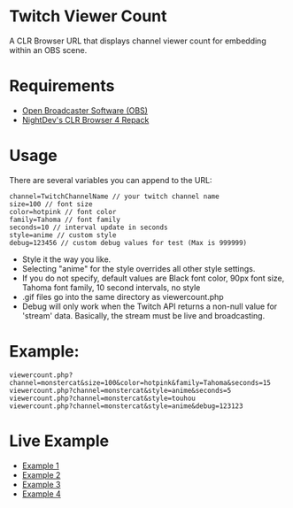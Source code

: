 # Twitch Viewer Count
A CLR Browser URL that displays channel viewer count for embedding within an OBS scene.

# Requirements
- [Open Broadcaster Software (OBS)](https://obsproject.com/)
- [NightDev's CLR Browser 4 Repack](http://cdn.nightdev.com/clrbrowser4_repack.zip)

# Usage

There are several variables you can append to the URL:
```
channel=TwitchChannelName // your twitch channel name
size=100 // font size
color=hotpink // font color
family=Tahoma // font family
seconds=10 // interval update in seconds
style=anime // custom style
debug=123456 // custom debug values for test (Max is 999999)
```
- Style it the way you like.
- Selecting "anime" for the style overrides all other style settings.
- If you do not specify, default values are Black font color, 90px font size, Tahoma font family, 10 second intervals, no style
- .gif files go into the same directory as viewercount.php
- Debug will only work when the Twitch API returns a non-null value for 'stream' data.  Basically, the stream must be live and broadcasting.

# Example:
```
viewercount.php?channel=monstercat&size=100&color=hotpink&family=Tahoma&seconds=15
viewercount.php?channel=monstercat&style=anime&seconds=5
viewercount.php?channel=monstercat&style=touhou
viewercount.php?channel=monstercat&style=anime&debug=123123
```
# Live Example

- [Example 1](http://www.intechnicolor.net/twitch/viewercount.php?channel=monstercat&size=100&color=hotpink&family=Tahoma&seconds=15)
- [Example 2](http://www.intechnicolor.net/twitch/viewercount.php?channel=monstercat&style=anime&seconds=5)
- [Example 3](http://www.intechnicolor.net/twitch/viewercount.php?channel=monstercat&style=touhou)
- [Example 4](http://www.intechnicolor.net/twitch/viewercount.php?channel=monstercat&style=anime&debug=123123)
